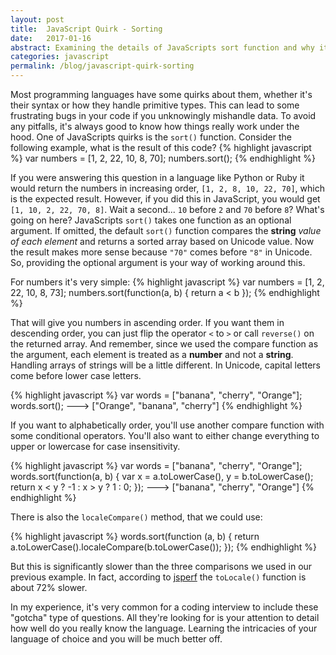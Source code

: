 ```yaml
---
layout: post
title:  JavaScript Quirk - Sorting
date:   2017-01-16
abstract: Examining the details of JavaScripts sort function and why it can sometimes lead to surprising or unexpected results
categories: javascript
permalink: /blog/javascript-quirk-sorting
---
```

Most programming languages have some quirks about them, whether it's their syntax or how they handle primitive types.  This can lead to some frustrating bugs in your code if you unknowingly mishandle data.  To avoid any pitfalls, it's always good to know how things really work under the hood.  One of JavaScripts quirks is the `sort()` function.  Consider the following example, what is the result of this code?
{% highlight javascript %}
var numbers = [1, 2, 22, 10, 8, 70];
numbers.sort();
{% endhighlight %}

If you were answering this question in a language like Python or Ruby it would return the numbers in increasing order, `[1, 2, 8, 10, 22, 70]`, which is the expected result.  However, if you did this in JavaScript, you would get `[1, 10, 2, 22, 70, 8]`.  Wait a second... `10` before `2` and `70` before `8`?  What's going on here?  JavaScripts `sort()` takes one function as an optional argument.  If omitted, the default `sort()` function compares the **string** *value of each element* and returns a sorted array based on Unicode value.  Now the result makes more sense because `"70"` comes before `"8"` in Unicode.  So, providing the optional argument is your way of working around this.  

For numbers it's very simple:
{% highlight javascript %}
var numbers = [1, 2, 22, 10, 8, 73];
numbers.sort(function(a, b) {
  return a < b
});
{% endhighlight %}

That will give you numbers in ascending order.  If you want them in descending order, you can just flip the operator `<` to `>` or call `reverse()` on the returned array.  And remember, since we used the compare function as the argument, each element is treated as a **number** and not a **string**.  Handling arrays of strings will be a little different.  In Unicode, capital letters come before lower case letters.

{% highlight javascript %}
var words = ["banana", "cherry", "Orange"];
words.sort();
---> ["Orange", "banana", "cherry"]
{% endhighlight %}

If you want to alphabetically order, you'll use another compare function with some conditional operators.  You'll also want to either change everything to upper or lowercase for case insensitivity.

{% highlight javascript %}
var words = ["banana", "cherry", "Orange"];
words.sort(function(a, b) {
    var x = a.toLowerCase(),
        y = b.toLowerCase();
    return x < y ? -1 : x > y ? 1 : 0;
});
---> ["banana", "cherry", "Orange"]
{% endhighlight %}

There is also the `localeCompare()` method, that we could use:

{% highlight javascript %}
words.sort(function (a, b) {
    return a.toLowerCase().localeCompare(b.toLowerCase());
});
{% endhighlight %}

But this is significantly slower than the three comparisons we used in our previous example.  In fact, according to [jsperf](https://jsperf.com/js-word-sorting) the `toLocale()` function is about 72% slower.  

In my experience, it's very common for a coding interview to include these "gotcha" type of questions.  All they're looking for is your attention to detail how well do you really know the language.  Learning the intricacies of your language of choice and you will be much better off.
